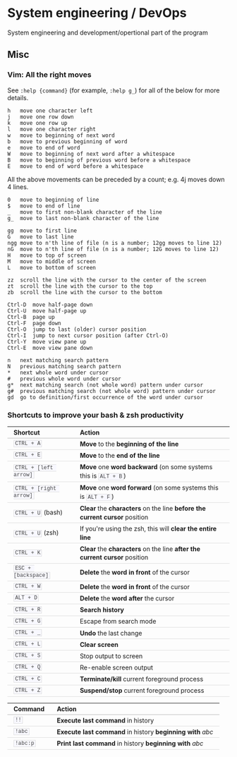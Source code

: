 # System engineering / DevOps
System engineering and development/opertional part of the program

## Misc

### Vim: All the right moves

See `:help {command}` (for example, `:help g_`) for all of the below for more details.

```
h   move one character left
j   move one row down
k   move one row up
l   move one character right
w   move to beginning of next word
b   move to previous beginning of word
e   move to end of word
W   move to beginning of next word after a whitespace
B   move to beginning of previous word before a whitespace
E   move to end of word before a whitespace
```

All the above movements can be preceded by a count; e.g. 4j moves down 4 lines.

```
0   move to beginning of line
$   move to end of line
_   move to first non-blank character of the line
g_  move to last non-blank character of the line

gg  move to first line
G   move to last line
ngg move to n'th line of file (n is a number; 12gg moves to line 12)
nG  move to n'th line of file (n is a number; 12G moves to line 12)
H   move to top of screen
M   move to middle of screen
L   move to bottom of screen

zz  scroll the line with the cursor to the center of the screen
zt  scroll the line with the cursor to the top
zb  scroll the line with the cursor to the bottom

Ctrl-D  move half-page down
Ctrl-U  move half-page up
Ctrl-B  page up
Ctrl-F  page down
Ctrl-O  jump to last (older) cursor position
Ctrl-I  jump to next cursor position (after Ctrl-O)
Ctrl-Y  move view pane up
Ctrl-E  move view pane down

n   next matching search pattern
N   previous matching search pattern
*   next whole word under cursor
#   previous whole word under cursor
g*  next matching search (not whole word) pattern under cursor
g#  previous matching search (not whole word) pattern under cursor
gd  go to definition/first occurrence of the word under cursor
```

### Shortcuts to improve your bash &amp; zsh productivity

<table style="font-size: inherit; line-height: 1.4em; margin-bottom: 1em !important; margin-left: 0px !important; margin-right: 0px !important; margin-top: 1em !important; padding-bottom: 0px; padding-left: 0px; padding-right: 0px; padding-top: 0px;"><thead style="line-height: 1.4em; margin-bottom: 0px; margin-left: 0px; margin-right: 0px; margin-top: 0px; padding-bottom: 0px; padding-left: 0px; padding-right: 0px; padding-top: 0px;">
<tr style="line-height: 1.4em; margin-bottom: 0px; margin-left: 0px; margin-right: 0px; margin-top: 0px; padding-bottom: 0px; padding-left: 0px; padding-right: 0px; padding-top: 0px;"><th align="left" style="border-bottom-color: rgb(187, 187, 187) !important; border-bottom-style: solid !important; border-bottom-width: 1px !important; line-height: 1.4em; margin-bottom: 0px; margin-left: 0px; margin-right: 0px; margin-top: 0px; padding-bottom: 0.2em !important; padding-left: 1em !important; padding-right: 1em !important; padding-top: 0.2em !important;">Shortcut</th><th align="left" style="border-bottom-color: rgb(187, 187, 187) !important; border-bottom-style: solid !important; border-bottom-width: 1px !important; line-height: 1.4em; margin-bottom: 0px; margin-left: 0px; margin-right: 0px; margin-top: 0px; padding-bottom: 0.2em !important; padding-left: 1em !important; padding-right: 1em !important; padding-top: 0.2em !important;">Action</th></tr>
</thead><tbody style="line-height: 1.4em; margin-bottom: 0px; margin-left: 0px; margin-right: 0px; margin-top: 0px; padding-bottom: 0px; padding-left: 0px; padding-right: 0px; padding-top: 0px;">
<tr style="line-height: 1.4em; margin-bottom: 0px; margin-left: 0px; margin-right: 0px; margin-top: 0px; padding-bottom: 0px; padding-left: 0px; padding-right: 0px; padding-top: 0px;"><td align="left" style="border-bottom-color: rgb(221, 221, 221) !important; border-bottom-style: solid !important; border-bottom-width: 1px !important; line-height: 1.4em; margin-bottom: 0px; margin-left: 0px; margin-right: 0px; margin-top: 0px; padding-bottom: 0.2em !important; padding-left: 1em !important; padding-right: 1em !important; padding-top: 0.2em !important;"><code style="background-color: rgb(248, 248, 255) !important; border-bottom-color: rgb(222, 222, 222) !important; border-bottom-style: solid !important; border-bottom-width: 1px !important; border-left-color: rgb(222, 222, 222) !important; border-left-style: solid !important; border-left-width: 1px !important; border-right-color: rgb(222, 222, 222) !important; border-right-style: solid !important; border-right-width: 1px !important; border-top-color: rgb(222, 222, 222) !important; border-top-style: solid !important; border-top-width: 1px !important; color: rgb(68, 68, 68) !important; font-size: 12px; font: normal normal normal 12px/normal Monaco, 'Courier New', 'DejaVu Sans Mono', 'Bitstream Vera Sans Mono', monospace; line-height: 1.4em; margin-bottom: 0px; margin-left: 0px; margin-right: 0px; margin-top: 0px; padding-bottom: 0px !important; padding-left: 0.2em !important; padding-right: 0.2em !important; padding-top: 0px !important;">CTRL + A</code></td><td align="left" style="border-bottom-color: rgb(221, 221, 221) !important; border-bottom-style: solid !important; border-bottom-width: 1px !important; line-height: 1.4em; margin-bottom: 0px; margin-left: 0px; margin-right: 0px; margin-top: 0px; padding-bottom: 0.2em !important; padding-left: 1em !important; padding-right: 1em !important; padding-top: 0.2em !important;"><strong style="line-height: 1.4em; margin-bottom: 0px; margin-left: 0px; margin-right: 0px; margin-top: 0px; padding-bottom: 0px; padding-left: 0px; padding-right: 0px; padding-top: 0px;">Move</strong>&nbsp;to the&nbsp;<strong style="line-height: 1.4em; margin-bottom: 0px; margin-left: 0px; margin-right: 0px; margin-top: 0px; padding-bottom: 0px; padding-left: 0px; padding-right: 0px; padding-top: 0px;">beginning of the line</strong></td></tr>
<tr style="line-height: 1.4em; margin-bottom: 0px; margin-left: 0px; margin-right: 0px; margin-top: 0px; padding-bottom: 0px; padding-left: 0px; padding-right: 0px; padding-top: 0px;"><td align="left" style="border-bottom-color: rgb(221, 221, 221) !important; border-bottom-style: solid !important; border-bottom-width: 1px !important; line-height: 1.4em; margin-bottom: 0px; margin-left: 0px; margin-right: 0px; margin-top: 0px; padding-bottom: 0.2em !important; padding-left: 1em !important; padding-right: 1em !important; padding-top: 0.2em !important;"><code style="background-color: rgb(248, 248, 255) !important; border-bottom-color: rgb(222, 222, 222) !important; border-bottom-style: solid !important; border-bottom-width: 1px !important; border-left-color: rgb(222, 222, 222) !important; border-left-style: solid !important; border-left-width: 1px !important; border-right-color: rgb(222, 222, 222) !important; border-right-style: solid !important; border-right-width: 1px !important; border-top-color: rgb(222, 222, 222) !important; border-top-style: solid !important; border-top-width: 1px !important; color: rgb(68, 68, 68) !important; font-size: 12px; font: normal normal normal 12px/normal Monaco, 'Courier New', 'DejaVu Sans Mono', 'Bitstream Vera Sans Mono', monospace; line-height: 1.4em; margin-bottom: 0px; margin-left: 0px; margin-right: 0px; margin-top: 0px; padding-bottom: 0px !important; padding-left: 0.2em !important; padding-right: 0.2em !important; padding-top: 0px !important;">CTRL + E</code></td><td align="left" style="border-bottom-color: rgb(221, 221, 221) !important; border-bottom-style: solid !important; border-bottom-width: 1px !important; line-height: 1.4em; margin-bottom: 0px; margin-left: 0px; margin-right: 0px; margin-top: 0px; padding-bottom: 0.2em !important; padding-left: 1em !important; padding-right: 1em !important; padding-top: 0.2em !important;"><strong style="line-height: 1.4em; margin-bottom: 0px; margin-left: 0px; margin-right: 0px; margin-top: 0px; padding-bottom: 0px; padding-left: 0px; padding-right: 0px; padding-top: 0px;">Move</strong>&nbsp;to the&nbsp;<strong style="line-height: 1.4em; margin-bottom: 0px; margin-left: 0px; margin-right: 0px; margin-top: 0px; padding-bottom: 0px; padding-left: 0px; padding-right: 0px; padding-top: 0px;">end of the line</strong></td></tr>
<tr style="line-height: 1.4em; margin-bottom: 0px; margin-left: 0px; margin-right: 0px; margin-top: 0px; padding-bottom: 0px; padding-left: 0px; padding-right: 0px; padding-top: 0px;"><td align="left" style="border-bottom-color: rgb(221, 221, 221) !important; border-bottom-style: solid !important; border-bottom-width: 1px !important; line-height: 1.4em; margin-bottom: 0px; margin-left: 0px; margin-right: 0px; margin-top: 0px; padding-bottom: 0.2em !important; padding-left: 1em !important; padding-right: 1em !important; padding-top: 0.2em !important;"><code style="background-color: rgb(248, 248, 255) !important; border-bottom-color: rgb(222, 222, 222) !important; border-bottom-style: solid !important; border-bottom-width: 1px !important; border-left-color: rgb(222, 222, 222) !important; border-left-style: solid !important; border-left-width: 1px !important; border-right-color: rgb(222, 222, 222) !important; border-right-style: solid !important; border-right-width: 1px !important; border-top-color: rgb(222, 222, 222) !important; border-top-style: solid !important; border-top-width: 1px !important; color: rgb(68, 68, 68) !important; font-size: 12px; font: normal normal normal 12px/normal Monaco, 'Courier New', 'DejaVu Sans Mono', 'Bitstream Vera Sans Mono', monospace; line-height: 1.4em; margin-bottom: 0px; margin-left: 0px; margin-right: 0px; margin-top: 0px; padding-bottom: 0px !important; padding-left: 0.2em !important; padding-right: 0.2em !important; padding-top: 0px !important;">CTRL + [left arrow]</code></td><td align="left" style="border-bottom-color: rgb(221, 221, 221) !important; border-bottom-style: solid !important; border-bottom-width: 1px !important; line-height: 1.4em; margin-bottom: 0px; margin-left: 0px; margin-right: 0px; margin-top: 0px; padding-bottom: 0.2em !important; padding-left: 1em !important; padding-right: 1em !important; padding-top: 0.2em !important;"><strong style="line-height: 1.4em; margin-bottom: 0px; margin-left: 0px; margin-right: 0px; margin-top: 0px; padding-bottom: 0px; padding-left: 0px; padding-right: 0px; padding-top: 0px;">Move</strong>&nbsp;one&nbsp;<strong style="line-height: 1.4em; margin-bottom: 0px; margin-left: 0px; margin-right: 0px; margin-top: 0px; padding-bottom: 0px; padding-left: 0px; padding-right: 0px; padding-top: 0px;">word backward</strong>&nbsp;(on some systems this is&nbsp;<code style="background-color: rgb(248, 248, 255) !important; border-bottom-color: rgb(222, 222, 222) !important; border-bottom-style: solid !important; border-bottom-width: 1px !important; border-left-color: rgb(222, 222, 222) !important; border-left-style: solid !important; border-left-width: 1px !important; border-right-color: rgb(222, 222, 222) !important; border-right-style: solid !important; border-right-width: 1px !important; border-top-color: rgb(222, 222, 222) !important; border-top-style: solid !important; border-top-width: 1px !important; color: rgb(68, 68, 68) !important; font-size: 12px; font: normal normal normal 12px/normal Monaco, 'Courier New', 'DejaVu Sans Mono', 'Bitstream Vera Sans Mono', monospace; line-height: 1.4em; margin-bottom: 0px; margin-left: 0px; margin-right: 0px; margin-top: 0px; padding-bottom: 0px !important; padding-left: 0.2em !important; padding-right: 0.2em !important; padding-top: 0px !important;">ALT + B</code>)</td></tr>
<tr style="line-height: 1.4em; margin-bottom: 0px; margin-left: 0px; margin-right: 0px; margin-top: 0px; padding-bottom: 0px; padding-left: 0px; padding-right: 0px; padding-top: 0px;"><td align="left" style="border-bottom-color: rgb(221, 221, 221) !important; border-bottom-style: solid !important; border-bottom-width: 1px !important; line-height: 1.4em; margin-bottom: 0px; margin-left: 0px; margin-right: 0px; margin-top: 0px; padding-bottom: 0.2em !important; padding-left: 1em !important; padding-right: 1em !important; padding-top: 0.2em !important;"><code style="background-color: rgb(248, 248, 255) !important; border-bottom-color: rgb(222, 222, 222) !important; border-bottom-style: solid !important; border-bottom-width: 1px !important; border-left-color: rgb(222, 222, 222) !important; border-left-style: solid !important; border-left-width: 1px !important; border-right-color: rgb(222, 222, 222) !important; border-right-style: solid !important; border-right-width: 1px !important; border-top-color: rgb(222, 222, 222) !important; border-top-style: solid !important; border-top-width: 1px !important; color: rgb(68, 68, 68) !important; font-size: 12px; font: normal normal normal 12px/normal Monaco, 'Courier New', 'DejaVu Sans Mono', 'Bitstream Vera Sans Mono', monospace; line-height: 1.4em; margin-bottom: 0px; margin-left: 0px; margin-right: 0px; margin-top: 0px; padding-bottom: 0px !important; padding-left: 0.2em !important; padding-right: 0.2em !important; padding-top: 0px !important;">CTRL + [right arrow]</code></td><td align="left" style="border-bottom-color: rgb(221, 221, 221) !important; border-bottom-style: solid !important; border-bottom-width: 1px !important; line-height: 1.4em; margin-bottom: 0px; margin-left: 0px; margin-right: 0px; margin-top: 0px; padding-bottom: 0.2em !important; padding-left: 1em !important; padding-right: 1em !important; padding-top: 0.2em !important;"><strong style="line-height: 1.4em; margin-bottom: 0px; margin-left: 0px; margin-right: 0px; margin-top: 0px; padding-bottom: 0px; padding-left: 0px; padding-right: 0px; padding-top: 0px;">Move</strong>&nbsp;one&nbsp;<strong style="line-height: 1.4em; margin-bottom: 0px; margin-left: 0px; margin-right: 0px; margin-top: 0px; padding-bottom: 0px; padding-left: 0px; padding-right: 0px; padding-top: 0px;">word forward</strong>&nbsp;(on some systems this is&nbsp;<code style="background-color: rgb(248, 248, 255) !important; border-bottom-color: rgb(222, 222, 222) !important; border-bottom-style: solid !important; border-bottom-width: 1px !important; border-left-color: rgb(222, 222, 222) !important; border-left-style: solid !important; border-left-width: 1px !important; border-right-color: rgb(222, 222, 222) !important; border-right-style: solid !important; border-right-width: 1px !important; border-top-color: rgb(222, 222, 222) !important; border-top-style: solid !important; border-top-width: 1px !important; color: rgb(68, 68, 68) !important; font-size: 12px; font: normal normal normal 12px/normal Monaco, 'Courier New', 'DejaVu Sans Mono', 'Bitstream Vera Sans Mono', monospace; line-height: 1.4em; margin-bottom: 0px; margin-left: 0px; margin-right: 0px; margin-top: 0px; padding-bottom: 0px !important; padding-left: 0.2em !important; padding-right: 0.2em !important; padding-top: 0px !important;">ALT + F</code>)</td></tr>
<tr style="line-height: 1.4em; margin-bottom: 0px; margin-left: 0px; margin-right: 0px; margin-top: 0px; padding-bottom: 0px; padding-left: 0px; padding-right: 0px; padding-top: 0px;"><td align="left" style="border-bottom-color: rgb(221, 221, 221) !important; border-bottom-style: solid !important; border-bottom-width: 1px !important; line-height: 1.4em; margin-bottom: 0px; margin-left: 0px; margin-right: 0px; margin-top: 0px; padding-bottom: 0.2em !important; padding-left: 1em !important; padding-right: 1em !important; padding-top: 0.2em !important;"><code style="background-color: rgb(248, 248, 255) !important; border-bottom-color: rgb(222, 222, 222) !important; border-bottom-style: solid !important; border-bottom-width: 1px !important; border-left-color: rgb(222, 222, 222) !important; border-left-style: solid !important; border-left-width: 1px !important; border-right-color: rgb(222, 222, 222) !important; border-right-style: solid !important; border-right-width: 1px !important; border-top-color: rgb(222, 222, 222) !important; border-top-style: solid !important; border-top-width: 1px !important; color: rgb(68, 68, 68) !important; font-size: 12px; font: normal normal normal 12px/normal Monaco, 'Courier New', 'DejaVu Sans Mono', 'Bitstream Vera Sans Mono', monospace; line-height: 1.4em; margin-bottom: 0px; margin-left: 0px; margin-right: 0px; margin-top: 0px; padding-bottom: 0px !important; padding-left: 0.2em !important; padding-right: 0.2em !important; padding-top: 0px !important;">CTRL + U</code>&nbsp;(bash)</td><td align="left" style="border-bottom-color: rgb(221, 221, 221) !important; border-bottom-style: solid !important; border-bottom-width: 1px !important; line-height: 1.4em; margin-bottom: 0px; margin-left: 0px; margin-right: 0px; margin-top: 0px; padding-bottom: 0.2em !important; padding-left: 1em !important; padding-right: 1em !important; padding-top: 0.2em !important;"><strong style="line-height: 1.4em; margin-bottom: 0px; margin-left: 0px; margin-right: 0px; margin-top: 0px; padding-bottom: 0px; padding-left: 0px; padding-right: 0px; padding-top: 0px;">Clear</strong>&nbsp;the&nbsp;<strong style="line-height: 1.4em; margin-bottom: 0px; margin-left: 0px; margin-right: 0px; margin-top: 0px; padding-bottom: 0px; padding-left: 0px; padding-right: 0px; padding-top: 0px;">characters</strong>&nbsp;on the line&nbsp;<strong style="line-height: 1.4em; margin-bottom: 0px; margin-left: 0px; margin-right: 0px; margin-top: 0px; padding-bottom: 0px; padding-left: 0px; padding-right: 0px; padding-top: 0px;">before the current cursor</strong>&nbsp;position</td></tr>
<tr style="line-height: 1.4em; margin-bottom: 0px; margin-left: 0px; margin-right: 0px; margin-top: 0px; padding-bottom: 0px; padding-left: 0px; padding-right: 0px; padding-top: 0px;"><td align="left" style="border-bottom-color: rgb(221, 221, 221) !important; border-bottom-style: solid !important; border-bottom-width: 1px !important; line-height: 1.4em; margin-bottom: 0px; margin-left: 0px; margin-right: 0px; margin-top: 0px; padding-bottom: 0.2em !important; padding-left: 1em !important; padding-right: 1em !important; padding-top: 0.2em !important;"><code style="background-color: rgb(248, 248, 255) !important; border-bottom-color: rgb(222, 222, 222) !important; border-bottom-style: solid !important; border-bottom-width: 1px !important; border-left-color: rgb(222, 222, 222) !important; border-left-style: solid !important; border-left-width: 1px !important; border-right-color: rgb(222, 222, 222) !important; border-right-style: solid !important; border-right-width: 1px !important; border-top-color: rgb(222, 222, 222) !important; border-top-style: solid !important; border-top-width: 1px !important; color: rgb(68, 68, 68) !important; font-size: 12px; font: normal normal normal 12px/normal Monaco, 'Courier New', 'DejaVu Sans Mono', 'Bitstream Vera Sans Mono', monospace; line-height: 1.4em; margin-bottom: 0px; margin-left: 0px; margin-right: 0px; margin-top: 0px; padding-bottom: 0px !important; padding-left: 0.2em !important; padding-right: 0.2em !important; padding-top: 0px !important;">CTRL + U</code>&nbsp;(zsh)</td><td align="left" style="border-bottom-color: rgb(221, 221, 221) !important; border-bottom-style: solid !important; border-bottom-width: 1px !important; line-height: 1.4em; margin-bottom: 0px; margin-left: 0px; margin-right: 0px; margin-top: 0px; padding-bottom: 0.2em !important; padding-left: 1em !important; padding-right: 1em !important; padding-top: 0.2em !important;">If you're using the zsh, this will&nbsp;<strong style="line-height: 1.4em; margin-bottom: 0px; margin-left: 0px; margin-right: 0px; margin-top: 0px; padding-bottom: 0px; padding-left: 0px; padding-right: 0px; padding-top: 0px;">clear the entire line</strong></td></tr>
<tr style="line-height: 1.4em; margin-bottom: 0px; margin-left: 0px; margin-right: 0px; margin-top: 0px; padding-bottom: 0px; padding-left: 0px; padding-right: 0px; padding-top: 0px;"><td align="left" style="border-bottom-color: rgb(221, 221, 221) !important; border-bottom-style: solid !important; border-bottom-width: 1px !important; line-height: 1.4em; margin-bottom: 0px; margin-left: 0px; margin-right: 0px; margin-top: 0px; padding-bottom: 0.2em !important; padding-left: 1em !important; padding-right: 1em !important; padding-top: 0.2em !important;"><code style="background-color: rgb(248, 248, 255) !important; border-bottom-color: rgb(222, 222, 222) !important; border-bottom-style: solid !important; border-bottom-width: 1px !important; border-left-color: rgb(222, 222, 222) !important; border-left-style: solid !important; border-left-width: 1px !important; border-right-color: rgb(222, 222, 222) !important; border-right-style: solid !important; border-right-width: 1px !important; border-top-color: rgb(222, 222, 222) !important; border-top-style: solid !important; border-top-width: 1px !important; color: rgb(68, 68, 68) !important; font-size: 12px; font: normal normal normal 12px/normal Monaco, 'Courier New', 'DejaVu Sans Mono', 'Bitstream Vera Sans Mono', monospace; line-height: 1.4em; margin-bottom: 0px; margin-left: 0px; margin-right: 0px; margin-top: 0px; padding-bottom: 0px !important; padding-left: 0.2em !important; padding-right: 0.2em !important; padding-top: 0px !important;">CTRL + K</code></td><td align="left" style="border-bottom-color: rgb(221, 221, 221) !important; border-bottom-style: solid !important; border-bottom-width: 1px !important; line-height: 1.4em; margin-bottom: 0px; margin-left: 0px; margin-right: 0px; margin-top: 0px; padding-bottom: 0.2em !important; padding-left: 1em !important; padding-right: 1em !important; padding-top: 0.2em !important;"><strong style="line-height: 1.4em; margin-bottom: 0px; margin-left: 0px; margin-right: 0px; margin-top: 0px; padding-bottom: 0px; padding-left: 0px; padding-right: 0px; padding-top: 0px;">Clear</strong>&nbsp;the&nbsp;<strong style="line-height: 1.4em; margin-bottom: 0px; margin-left: 0px; margin-right: 0px; margin-top: 0px; padding-bottom: 0px; padding-left: 0px; padding-right: 0px; padding-top: 0px;">characters</strong>&nbsp;on the line&nbsp;<strong style="line-height: 1.4em; margin-bottom: 0px; margin-left: 0px; margin-right: 0px; margin-top: 0px; padding-bottom: 0px; padding-left: 0px; padding-right: 0px; padding-top: 0px;">after the current cursor</strong>&nbsp;position</td></tr>
<tr style="line-height: 1.4em; margin-bottom: 0px; margin-left: 0px; margin-right: 0px; margin-top: 0px; padding-bottom: 0px; padding-left: 0px; padding-right: 0px; padding-top: 0px;"><td align="left" style="border-bottom-color: rgb(221, 221, 221) !important; border-bottom-style: solid !important; border-bottom-width: 1px !important; line-height: 1.4em; margin-bottom: 0px; margin-left: 0px; margin-right: 0px; margin-top: 0px; padding-bottom: 0.2em !important; padding-left: 1em !important; padding-right: 1em !important; padding-top: 0.2em !important;"><code style="background-color: rgb(248, 248, 255) !important; border-bottom-color: rgb(222, 222, 222) !important; border-bottom-style: solid !important; border-bottom-width: 1px !important; border-left-color: rgb(222, 222, 222) !important; border-left-style: solid !important; border-left-width: 1px !important; border-right-color: rgb(222, 222, 222) !important; border-right-style: solid !important; border-right-width: 1px !important; border-top-color: rgb(222, 222, 222) !important; border-top-style: solid !important; border-top-width: 1px !important; color: rgb(68, 68, 68) !important; font-size: 12px; font: normal normal normal 12px/normal Monaco, 'Courier New', 'DejaVu Sans Mono', 'Bitstream Vera Sans Mono', monospace; line-height: 1.4em; margin-bottom: 0px; margin-left: 0px; margin-right: 0px; margin-top: 0px; padding-bottom: 0px !important; padding-left: 0.2em !important; padding-right: 0.2em !important; padding-top: 0px !important;">ESC + [backspace]</code></td><td align="left" style="border-bottom-color: rgb(221, 221, 221) !important; border-bottom-style: solid !important; border-bottom-width: 1px !important; line-height: 1.4em; margin-bottom: 0px; margin-left: 0px; margin-right: 0px; margin-top: 0px; padding-bottom: 0.2em !important; padding-left: 1em !important; padding-right: 1em !important; padding-top: 0.2em !important;"><b><span class="Apple-style-span" style="font-weight: normal;"><strong style="line-height: 1.4em; margin-bottom: 0px; margin-left: 0px; margin-right: 0px; margin-top: 0px; padding-bottom: 0px; padding-left: 0px; padding-right: 0px; padding-top: 0px;">Delete</strong>&nbsp;the&nbsp;<strong style="line-height: 1.4em; margin-bottom: 0px; margin-left: 0px; margin-right: 0px; margin-top: 0px; padding-bottom: 0px; padding-left: 0px; padding-right: 0px; padding-top: 0px;">word in front</strong>&nbsp;of the cursor</span></b></td></tr>
<tr style="line-height: 1.4em; margin-bottom: 0px; margin-left: 0px; margin-right: 0px; margin-top: 0px; padding-bottom: 0px; padding-left: 0px; padding-right: 0px; padding-top: 0px;"><td align="left" style="border-bottom-color: rgb(221, 221, 221) !important; border-bottom-style: solid !important; border-bottom-width: 1px !important; line-height: 1.4em; margin-bottom: 0px; margin-left: 0px; margin-right: 0px; margin-top: 0px; padding-bottom: 0.2em !important; padding-left: 1em !important; padding-right: 1em !important; padding-top: 0.2em !important;"><code style="background-color: rgb(248, 248, 255) !important; border-bottom-color: rgb(222, 222, 222) !important; border-bottom-style: solid !important; border-bottom-width: 1px !important; border-left-color: rgb(222, 222, 222) !important; border-left-style: solid !important; border-left-width: 1px !important; border-right-color: rgb(222, 222, 222) !important; border-right-style: solid !important; border-right-width: 1px !important; border-top-color: rgb(222, 222, 222) !important; border-top-style: solid !important; border-top-width: 1px !important; color: rgb(68, 68, 68) !important; font-size: 12px; font: normal normal normal 12px/normal Monaco, 'Courier New', 'DejaVu Sans Mono', 'Bitstream Vera Sans Mono', monospace; line-height: 1.4em; margin-bottom: 0px; margin-left: 0px; margin-right: 0px; margin-top: 0px; padding-bottom: 0px !important; padding-left: 0.2em !important; padding-right: 0.2em !important; padding-top: 0px !important;">CTRL + W</code></td><td align="left" style="border-bottom-color: rgb(221, 221, 221) !important; border-bottom-style: solid !important; border-bottom-width: 1px !important; line-height: 1.4em; margin-bottom: 0px; margin-left: 0px; margin-right: 0px; margin-top: 0px; padding-bottom: 0.2em !important; padding-left: 1em !important; padding-right: 1em !important; padding-top: 0.2em !important;"><strong style="line-height: 1.4em; margin-bottom: 0px; margin-left: 0px; margin-right: 0px; margin-top: 0px; padding-bottom: 0px; padding-left: 0px; padding-right: 0px; padding-top: 0px;">Delete</strong>&nbsp;the&nbsp;<strong style="line-height: 1.4em; margin-bottom: 0px; margin-left: 0px; margin-right: 0px; margin-top: 0px; padding-bottom: 0px; padding-left: 0px; padding-right: 0px; padding-top: 0px;">word in front</strong>&nbsp;of the cursor</td></tr>
<tr style="line-height: 1.4em; margin-bottom: 0px; margin-left: 0px; margin-right: 0px; margin-top: 0px; padding-bottom: 0px; padding-left: 0px; padding-right: 0px; padding-top: 0px;"><td align="left" style="border-bottom-color: rgb(221, 221, 221) !important; border-bottom-style: solid !important; border-bottom-width: 1px !important; line-height: 1.4em; margin-bottom: 0px; margin-left: 0px; margin-right: 0px; margin-top: 0px; padding-bottom: 0.2em !important; padding-left: 1em !important; padding-right: 1em !important; padding-top: 0.2em !important;"><code style="background-color: rgb(248, 248, 255) !important; border-bottom-color: rgb(222, 222, 222) !important; border-bottom-style: solid !important; border-bottom-width: 1px !important; border-left-color: rgb(222, 222, 222) !important; border-left-style: solid !important; border-left-width: 1px !important; border-right-color: rgb(222, 222, 222) !important; border-right-style: solid !important; border-right-width: 1px !important; border-top-color: rgb(222, 222, 222) !important; border-top-style: solid !important; border-top-width: 1px !important; color: rgb(68, 68, 68) !important; font-size: 12px; font: normal normal normal 12px/normal Monaco, 'Courier New', 'DejaVu Sans Mono', 'Bitstream Vera Sans Mono', monospace; line-height: 1.4em; margin-bottom: 0px; margin-left: 0px; margin-right: 0px; margin-top: 0px; padding-bottom: 0px !important; padding-left: 0.2em !important; padding-right: 0.2em !important; padding-top: 0px !important;">ALT + D</code></td><td align="left" style="border-bottom-color: rgb(221, 221, 221) !important; border-bottom-style: solid !important; border-bottom-width: 1px !important; line-height: 1.4em; margin-bottom: 0px; margin-left: 0px; margin-right: 0px; margin-top: 0px; padding-bottom: 0.2em !important; padding-left: 1em !important; padding-right: 1em !important; padding-top: 0.2em !important;"><strong style="line-height: 1.4em; margin-bottom: 0px; margin-left: 0px; margin-right: 0px; margin-top: 0px; padding-bottom: 0px; padding-left: 0px; padding-right: 0px; padding-top: 0px;">Delete</strong>&nbsp;the&nbsp;<strong style="line-height: 1.4em; margin-bottom: 0px; margin-left: 0px; margin-right: 0px; margin-top: 0px; padding-bottom: 0px; padding-left: 0px; padding-right: 0px; padding-top: 0px;">word after</strong>&nbsp;the cursor</td></tr>
<tr style="line-height: 1.4em; margin-bottom: 0px; margin-left: 0px; margin-right: 0px; margin-top: 0px; padding-bottom: 0px; padding-left: 0px; padding-right: 0px; padding-top: 0px;"><td align="left" style="border-bottom-color: rgb(221, 221, 221) !important; border-bottom-style: solid !important; border-bottom-width: 1px !important; line-height: 1.4em; margin-bottom: 0px; margin-left: 0px; margin-right: 0px; margin-top: 0px; padding-bottom: 0.2em !important; padding-left: 1em !important; padding-right: 1em !important; padding-top: 0.2em !important;"><code style="background-color: rgb(248, 248, 255) !important; border-bottom-color: rgb(222, 222, 222) !important; border-bottom-style: solid !important; border-bottom-width: 1px !important; border-left-color: rgb(222, 222, 222) !important; border-left-style: solid !important; border-left-width: 1px !important; border-right-color: rgb(222, 222, 222) !important; border-right-style: solid !important; border-right-width: 1px !important; border-top-color: rgb(222, 222, 222) !important; border-top-style: solid !important; border-top-width: 1px !important; color: rgb(68, 68, 68) !important; font-size: 12px; font: normal normal normal 12px/normal Monaco, 'Courier New', 'DejaVu Sans Mono', 'Bitstream Vera Sans Mono', monospace; line-height: 1.4em; margin-bottom: 0px; margin-left: 0px; margin-right: 0px; margin-top: 0px; padding-bottom: 0px !important; padding-left: 0.2em !important; padding-right: 0.2em !important; padding-top: 0px !important;">CTRL + R</code></td><td align="left" style="border-bottom-color: rgb(221, 221, 221) !important; border-bottom-style: solid !important; border-bottom-width: 1px !important; line-height: 1.4em; margin-bottom: 0px; margin-left: 0px; margin-right: 0px; margin-top: 0px; padding-bottom: 0.2em !important; padding-left: 1em !important; padding-right: 1em !important; padding-top: 0.2em !important;"><strong style="line-height: 1.4em; margin-bottom: 0px; margin-left: 0px; margin-right: 0px; margin-top: 0px; padding-bottom: 0px; padding-left: 0px; padding-right: 0px; padding-top: 0px;">Search history</strong></td></tr>
<tr style="line-height: 1.4em; margin-bottom: 0px; margin-left: 0px; margin-right: 0px; margin-top: 0px; padding-bottom: 0px; padding-left: 0px; padding-right: 0px; padding-top: 0px;"><td align="left" style="border-bottom-color: rgb(221, 221, 221) !important; border-bottom-style: solid !important; border-bottom-width: 1px !important; line-height: 1.4em; margin-bottom: 0px; margin-left: 0px; margin-right: 0px; margin-top: 0px; padding-bottom: 0.2em !important; padding-left: 1em !important; padding-right: 1em !important; padding-top: 0.2em !important;"><code style="background-color: rgb(248, 248, 255) !important; border-bottom-color: rgb(222, 222, 222) !important; border-bottom-style: solid !important; border-bottom-width: 1px !important; border-left-color: rgb(222, 222, 222) !important; border-left-style: solid !important; border-left-width: 1px !important; border-right-color: rgb(222, 222, 222) !important; border-right-style: solid !important; border-right-width: 1px !important; border-top-color: rgb(222, 222, 222) !important; border-top-style: solid !important; border-top-width: 1px !important; color: rgb(68, 68, 68) !important; font-size: 12px; font: normal normal normal 12px/normal Monaco, 'Courier New', 'DejaVu Sans Mono', 'Bitstream Vera Sans Mono', monospace; line-height: 1.4em; margin-bottom: 0px; margin-left: 0px; margin-right: 0px; margin-top: 0px; padding-bottom: 0px !important; padding-left: 0.2em !important; padding-right: 0.2em !important; padding-top: 0px !important;">CTRL + G</code></td><td align="left" style="border-bottom-color: rgb(221, 221, 221) !important; border-bottom-style: solid !important; border-bottom-width: 1px !important; line-height: 1.4em; margin-bottom: 0px; margin-left: 0px; margin-right: 0px; margin-top: 0px; padding-bottom: 0.2em !important; padding-left: 1em !important; padding-right: 1em !important; padding-top: 0.2em !important;">Escape from search mode</td></tr>
<tr style="line-height: 1.4em; margin-bottom: 0px; margin-left: 0px; margin-right: 0px; margin-top: 0px; padding-bottom: 0px; padding-left: 0px; padding-right: 0px; padding-top: 0px;"><td align="left" style="border-bottom-color: rgb(221, 221, 221) !important; border-bottom-style: solid !important; border-bottom-width: 1px !important; line-height: 1.4em; margin-bottom: 0px; margin-left: 0px; margin-right: 0px; margin-top: 0px; padding-bottom: 0.2em !important; padding-left: 1em !important; padding-right: 1em !important; padding-top: 0.2em !important;"><code style="background-color: rgb(248, 248, 255) !important; border-bottom-color: rgb(222, 222, 222) !important; border-bottom-style: solid !important; border-bottom-width: 1px !important; border-left-color: rgb(222, 222, 222) !important; border-left-style: solid !important; border-left-width: 1px !important; border-right-color: rgb(222, 222, 222) !important; border-right-style: solid !important; border-right-width: 1px !important; border-top-color: rgb(222, 222, 222) !important; border-top-style: solid !important; border-top-width: 1px !important; color: rgb(68, 68, 68) !important; font-size: 12px; font: normal normal normal 12px/normal Monaco, 'Courier New', 'DejaVu Sans Mono', 'Bitstream Vera Sans Mono', monospace; line-height: 1.4em; margin-bottom: 0px; margin-left: 0px; margin-right: 0px; margin-top: 0px; padding-bottom: 0px !important; padding-left: 0.2em !important; padding-right: 0.2em !important; padding-top: 0px !important;">CTRL + _</code></td><td align="left" style="border-bottom-color: rgb(221, 221, 221) !important; border-bottom-style: solid !important; border-bottom-width: 1px !important; line-height: 1.4em; margin-bottom: 0px; margin-left: 0px; margin-right: 0px; margin-top: 0px; padding-bottom: 0.2em !important; padding-left: 1em !important; padding-right: 1em !important; padding-top: 0.2em !important;"><strong style="line-height: 1.4em; margin-bottom: 0px; margin-left: 0px; margin-right: 0px; margin-top: 0px; padding-bottom: 0px; padding-left: 0px; padding-right: 0px; padding-top: 0px;">Undo</strong>&nbsp;the last change</td></tr>
<tr style="line-height: 1.4em; margin-bottom: 0px; margin-left: 0px; margin-right: 0px; margin-top: 0px; padding-bottom: 0px; padding-left: 0px; padding-right: 0px; padding-top: 0px;"><td align="left" style="border-bottom-color: rgb(221, 221, 221) !important; border-bottom-style: solid !important; border-bottom-width: 1px !important; line-height: 1.4em; margin-bottom: 0px; margin-left: 0px; margin-right: 0px; margin-top: 0px; padding-bottom: 0.2em !important; padding-left: 1em !important; padding-right: 1em !important; padding-top: 0.2em !important;"><code style="background-color: rgb(248, 248, 255) !important; border-bottom-color: rgb(222, 222, 222) !important; border-bottom-style: solid !important; border-bottom-width: 1px !important; border-left-color: rgb(222, 222, 222) !important; border-left-style: solid !important; border-left-width: 1px !important; border-right-color: rgb(222, 222, 222) !important; border-right-style: solid !important; border-right-width: 1px !important; border-top-color: rgb(222, 222, 222) !important; border-top-style: solid !important; border-top-width: 1px !important; color: rgb(68, 68, 68) !important; font-size: 12px; font: normal normal normal 12px/normal Monaco, 'Courier New', 'DejaVu Sans Mono', 'Bitstream Vera Sans Mono', monospace; line-height: 1.4em; margin-bottom: 0px; margin-left: 0px; margin-right: 0px; margin-top: 0px; padding-bottom: 0px !important; padding-left: 0.2em !important; padding-right: 0.2em !important; padding-top: 0px !important;">CTRL + L</code></td><td align="left" style="border-bottom-color: rgb(221, 221, 221) !important; border-bottom-style: solid !important; border-bottom-width: 1px !important; line-height: 1.4em; margin-bottom: 0px; margin-left: 0px; margin-right: 0px; margin-top: 0px; padding-bottom: 0.2em !important; padding-left: 1em !important; padding-right: 1em !important; padding-top: 0.2em !important;"><strong style="line-height: 1.4em; margin-bottom: 0px; margin-left: 0px; margin-right: 0px; margin-top: 0px; padding-bottom: 0px; padding-left: 0px; padding-right: 0px; padding-top: 0px;">Clear screen</strong></td></tr>
<tr style="line-height: 1.4em; margin-bottom: 0px; margin-left: 0px; margin-right: 0px; margin-top: 0px; padding-bottom: 0px; padding-left: 0px; padding-right: 0px; padding-top: 0px;"><td align="left" style="border-bottom-color: rgb(221, 221, 221) !important; border-bottom-style: solid !important; border-bottom-width: 1px !important; line-height: 1.4em; margin-bottom: 0px; margin-left: 0px; margin-right: 0px; margin-top: 0px; padding-bottom: 0.2em !important; padding-left: 1em !important; padding-right: 1em !important; padding-top: 0.2em !important;"><code style="background-color: rgb(248, 248, 255) !important; border-bottom-color: rgb(222, 222, 222) !important; border-bottom-style: solid !important; border-bottom-width: 1px !important; border-left-color: rgb(222, 222, 222) !important; border-left-style: solid !important; border-left-width: 1px !important; border-right-color: rgb(222, 222, 222) !important; border-right-style: solid !important; border-right-width: 1px !important; border-top-color: rgb(222, 222, 222) !important; border-top-style: solid !important; border-top-width: 1px !important; color: rgb(68, 68, 68) !important; font-size: 12px; font: normal normal normal 12px/normal Monaco, 'Courier New', 'DejaVu Sans Mono', 'Bitstream Vera Sans Mono', monospace; line-height: 1.4em; margin-bottom: 0px; margin-left: 0px; margin-right: 0px; margin-top: 0px; padding-bottom: 0px !important; padding-left: 0.2em !important; padding-right: 0.2em !important; padding-top: 0px !important;">CTRL + S</code></td><td align="left" style="border-bottom-color: rgb(221, 221, 221) !important; border-bottom-style: solid !important; border-bottom-width: 1px !important; line-height: 1.4em; margin-bottom: 0px; margin-left: 0px; margin-right: 0px; margin-top: 0px; padding-bottom: 0.2em !important; padding-left: 1em !important; padding-right: 1em !important; padding-top: 0.2em !important;">Stop output to screen</td></tr>
<tr style="line-height: 1.4em; margin-bottom: 0px; margin-left: 0px; margin-right: 0px; margin-top: 0px; padding-bottom: 0px; padding-left: 0px; padding-right: 0px; padding-top: 0px;"><td align="left" style="border-bottom-color: rgb(221, 221, 221) !important; border-bottom-style: solid !important; border-bottom-width: 1px !important; line-height: 1.4em; margin-bottom: 0px; margin-left: 0px; margin-right: 0px; margin-top: 0px; padding-bottom: 0.2em !important; padding-left: 1em !important; padding-right: 1em !important; padding-top: 0.2em !important;"><code style="background-color: rgb(248, 248, 255) !important; border-bottom-color: rgb(222, 222, 222) !important; border-bottom-style: solid !important; border-bottom-width: 1px !important; border-left-color: rgb(222, 222, 222) !important; border-left-style: solid !important; border-left-width: 1px !important; border-right-color: rgb(222, 222, 222) !important; border-right-style: solid !important; border-right-width: 1px !important; border-top-color: rgb(222, 222, 222) !important; border-top-style: solid !important; border-top-width: 1px !important; color: rgb(68, 68, 68) !important; font-size: 12px; font: normal normal normal 12px/normal Monaco, 'Courier New', 'DejaVu Sans Mono', 'Bitstream Vera Sans Mono', monospace; line-height: 1.4em; margin-bottom: 0px; margin-left: 0px; margin-right: 0px; margin-top: 0px; padding-bottom: 0px !important; padding-left: 0.2em !important; padding-right: 0.2em !important; padding-top: 0px !important;">CTRL + Q</code></td><td align="left" style="border-bottom-color: rgb(221, 221, 221) !important; border-bottom-style: solid !important; border-bottom-width: 1px !important; line-height: 1.4em; margin-bottom: 0px; margin-left: 0px; margin-right: 0px; margin-top: 0px; padding-bottom: 0.2em !important; padding-left: 1em !important; padding-right: 1em !important; padding-top: 0.2em !important;">Re-enable screen output</td></tr>
<tr style="line-height: 1.4em; margin-bottom: 0px; margin-left: 0px; margin-right: 0px; margin-top: 0px; padding-bottom: 0px; padding-left: 0px; padding-right: 0px; padding-top: 0px;"><td align="left" style="border-bottom-color: rgb(221, 221, 221) !important; border-bottom-style: solid !important; border-bottom-width: 1px !important; line-height: 1.4em; margin-bottom: 0px; margin-left: 0px; margin-right: 0px; margin-top: 0px; padding-bottom: 0.2em !important; padding-left: 1em !important; padding-right: 1em !important; padding-top: 0.2em !important;"><code style="background-color: rgb(248, 248, 255) !important; border-bottom-color: rgb(222, 222, 222) !important; border-bottom-style: solid !important; border-bottom-width: 1px !important; border-left-color: rgb(222, 222, 222) !important; border-left-style: solid !important; border-left-width: 1px !important; border-right-color: rgb(222, 222, 222) !important; border-right-style: solid !important; border-right-width: 1px !important; border-top-color: rgb(222, 222, 222) !important; border-top-style: solid !important; border-top-width: 1px !important; color: rgb(68, 68, 68) !important; font-size: 12px; font: normal normal normal 12px/normal Monaco, 'Courier New', 'DejaVu Sans Mono', 'Bitstream Vera Sans Mono', monospace; line-height: 1.4em; margin-bottom: 0px; margin-left: 0px; margin-right: 0px; margin-top: 0px; padding-bottom: 0px !important; padding-left: 0.2em !important; padding-right: 0.2em !important; padding-top: 0px !important;">CTRL + C</code></td><td align="left" style="border-bottom-color: rgb(221, 221, 221) !important; border-bottom-style: solid !important; border-bottom-width: 1px !important; line-height: 1.4em; margin-bottom: 0px; margin-left: 0px; margin-right: 0px; margin-top: 0px; padding-bottom: 0.2em !important; padding-left: 1em !important; padding-right: 1em !important; padding-top: 0.2em !important;"><strong style="line-height: 1.4em; margin-bottom: 0px; margin-left: 0px; margin-right: 0px; margin-top: 0px; padding-bottom: 0px; padding-left: 0px; padding-right: 0px; padding-top: 0px;">Terminate/kill</strong>&nbsp;current foreground process</td></tr>
<tr style="line-height: 1.4em; margin-bottom: 0px; margin-left: 0px; margin-right: 0px; margin-top: 0px; padding-bottom: 0px; padding-left: 0px; padding-right: 0px; padding-top: 0px;"><td align="left" style="border-bottom-color: rgb(221, 221, 221) !important; border-bottom-style: solid !important; border-bottom-width: 1px !important; line-height: 1.4em; margin-bottom: 0px; margin-left: 0px; margin-right: 0px; margin-top: 0px; padding-bottom: 0.2em !important; padding-left: 1em !important; padding-right: 1em !important; padding-top: 0.2em !important;"><code style="background-color: rgb(248, 248, 255) !important; border-bottom-color: rgb(222, 222, 222) !important; border-bottom-style: solid !important; border-bottom-width: 1px !important; border-left-color: rgb(222, 222, 222) !important; border-left-style: solid !important; border-left-width: 1px !important; border-right-color: rgb(222, 222, 222) !important; border-right-style: solid !important; border-right-width: 1px !important; border-top-color: rgb(222, 222, 222) !important; border-top-style: solid !important; border-top-width: 1px !important; color: rgb(68, 68, 68) !important; font-size: 12px; font: normal normal normal 12px/normal Monaco, 'Courier New', 'DejaVu Sans Mono', 'Bitstream Vera Sans Mono', monospace; line-height: 1.4em; margin-bottom: 0px; margin-left: 0px; margin-right: 0px; margin-top: 0px; padding-bottom: 0px !important; padding-left: 0.2em !important; padding-right: 0.2em !important; padding-top: 0px !important;">CTRL + Z</code></td><td align="left" style="border-bottom-color: rgb(221, 221, 221) !important; border-bottom-style: solid !important; border-bottom-width: 1px !important; line-height: 1.4em; margin-bottom: 0px; margin-left: 0px; margin-right: 0px; margin-top: 0px; padding-bottom: 0.2em !important; padding-left: 1em !important; padding-right: 1em !important; padding-top: 0.2em !important;"><strong style="line-height: 1.4em; margin-bottom: 0px; margin-left: 0px; margin-right: 0px; margin-top: 0px; padding-bottom: 0px; padding-left: 0px; padding-right: 0px; padding-top: 0px;">Suspend/stop</strong>&nbsp;current foreground process</td></tr>
</tbody></table><table style="font-size: inherit; line-height: 1.4em; margin-bottom: 1em !important; margin-left: 0px !important; margin-right: 0px !important; margin-top: 1em !important; padding-bottom: 0px; padding-left: 0px; padding-right: 0px; padding-top: 0px;"><thead style="line-height: 1.4em; margin-bottom: 0px; margin-left: 0px; margin-right: 0px; margin-top: 0px; padding-bottom: 0px; padding-left: 0px; padding-right: 0px; padding-top: 0px;">
<tr style="line-height: 1.4em; margin-bottom: 0px; margin-left: 0px; margin-right: 0px; margin-top: 0px; padding-bottom: 0px; padding-left: 0px; padding-right: 0px; padding-top: 0px;"><th align="left" style="border-bottom-color: rgb(187, 187, 187) !important; border-bottom-style: solid !important; border-bottom-width: 1px !important; line-height: 1.4em; margin-bottom: 0px; margin-left: 0px; margin-right: 0px; margin-top: 0px; padding-bottom: 0.2em !important; padding-left: 1em !important; padding-right: 1em !important; padding-top: 0.2em !important;">Command</th><th align="left" style="border-bottom-color: rgb(187, 187, 187) !important; border-bottom-style: solid !important; border-bottom-width: 1px !important; line-height: 1.4em; margin-bottom: 0px; margin-left: 0px; margin-right: 0px; margin-top: 0px; padding-bottom: 0.2em !important; padding-left: 1em !important; padding-right: 1em !important; padding-top: 0.2em !important;">Action</th></tr>
</thead><tbody style="line-height: 1.4em; margin-bottom: 0px; margin-left: 0px; margin-right: 0px; margin-top: 0px; padding-bottom: 0px; padding-left: 0px; padding-right: 0px; padding-top: 0px;">
<tr style="line-height: 1.4em; margin-bottom: 0px; margin-left: 0px; margin-right: 0px; margin-top: 0px; padding-bottom: 0px; padding-left: 0px; padding-right: 0px; padding-top: 0px;"><td align="left" style="border-bottom-color: rgb(221, 221, 221) !important; border-bottom-style: solid !important; border-bottom-width: 1px !important; line-height: 1.4em; margin-bottom: 0px; margin-left: 0px; margin-right: 0px; margin-top: 0px; padding-bottom: 0.2em !important; padding-left: 1em !important; padding-right: 1em !important; padding-top: 0.2em !important;"><code style="background-color: rgb(248, 248, 255) !important; border-bottom-color: rgb(222, 222, 222) !important; border-bottom-style: solid !important; border-bottom-width: 1px !important; border-left-color: rgb(222, 222, 222) !important; border-left-style: solid !important; border-left-width: 1px !important; border-right-color: rgb(222, 222, 222) !important; border-right-style: solid !important; border-right-width: 1px !important; border-top-color: rgb(222, 222, 222) !important; border-top-style: solid !important; border-top-width: 1px !important; color: rgb(68, 68, 68) !important; font-size: 12px; font: normal normal normal 12px/normal Monaco, 'Courier New', 'DejaVu Sans Mono', 'Bitstream Vera Sans Mono', monospace; line-height: 1.4em; margin-bottom: 0px; margin-left: 0px; margin-right: 0px; margin-top: 0px; padding-bottom: 0px !important; padding-left: 0.2em !important; padding-right: 0.2em !important; padding-top: 0px !important;">!!</code></td><td align="left" style="border-bottom-color: rgb(221, 221, 221) !important; border-bottom-style: solid !important; border-bottom-width: 1px !important; line-height: 1.4em; margin-bottom: 0px; margin-left: 0px; margin-right: 0px; margin-top: 0px; padding-bottom: 0.2em !important; padding-left: 1em !important; padding-right: 1em !important; padding-top: 0.2em !important;"><strong style="line-height: 1.4em; margin-bottom: 0px; margin-left: 0px; margin-right: 0px; margin-top: 0px; padding-bottom: 0px; padding-left: 0px; padding-right: 0px; padding-top: 0px;">Execute last command</strong>&nbsp;in history</td></tr>
<tr style="line-height: 1.4em; margin-bottom: 0px; margin-left: 0px; margin-right: 0px; margin-top: 0px; padding-bottom: 0px; padding-left: 0px; padding-right: 0px; padding-top: 0px;"><td align="left" style="border-bottom-color: rgb(221, 221, 221) !important; border-bottom-style: solid !important; border-bottom-width: 1px !important; line-height: 1.4em; margin-bottom: 0px; margin-left: 0px; margin-right: 0px; margin-top: 0px; padding-bottom: 0.2em !important; padding-left: 1em !important; padding-right: 1em !important; padding-top: 0.2em !important;"><code style="background-color: rgb(248, 248, 255) !important; border-bottom-color: rgb(222, 222, 222) !important; border-bottom-style: solid !important; border-bottom-width: 1px !important; border-left-color: rgb(222, 222, 222) !important; border-left-style: solid !important; border-left-width: 1px !important; border-right-color: rgb(222, 222, 222) !important; border-right-style: solid !important; border-right-width: 1px !important; border-top-color: rgb(222, 222, 222) !important; border-top-style: solid !important; border-top-width: 1px !important; color: rgb(68, 68, 68) !important; font-size: 12px; font: normal normal normal 12px/normal Monaco, 'Courier New', 'DejaVu Sans Mono', 'Bitstream Vera Sans Mono', monospace; line-height: 1.4em; margin-bottom: 0px; margin-left: 0px; margin-right: 0px; margin-top: 0px; padding-bottom: 0px !important; padding-left: 0.2em !important; padding-right: 0.2em !important; padding-top: 0px !important;">!abc</code></td><td align="left" style="border-bottom-color: rgb(221, 221, 221) !important; border-bottom-style: solid !important; border-bottom-width: 1px !important; line-height: 1.4em; margin-bottom: 0px; margin-left: 0px; margin-right: 0px; margin-top: 0px; padding-bottom: 0.2em !important; padding-left: 1em !important; padding-right: 1em !important; padding-top: 0.2em !important;"><strong style="line-height: 1.4em; margin-bottom: 0px; margin-left: 0px; margin-right: 0px; margin-top: 0px; padding-bottom: 0px; padding-left: 0px; padding-right: 0px; padding-top: 0px;">Execute last command</strong>&nbsp;in history&nbsp;<strong style="line-height: 1.4em; margin-bottom: 0px; margin-left: 0px; margin-right: 0px; margin-top: 0px; padding-bottom: 0px; padding-left: 0px; padding-right: 0px; padding-top: 0px;">beginning with</strong>&nbsp;<em style="line-height: 1.4em; margin-bottom: 0px; margin-left: 0px; margin-right: 0px; margin-top: 0px; padding-bottom: 0px; padding-left: 0px; padding-right: 0px; padding-top: 0px;">abc</em></td></tr>
<tr style="line-height: 1.4em; margin-bottom: 0px; margin-left: 0px; margin-right: 0px; margin-top: 0px; padding-bottom: 0px; padding-left: 0px; padding-right: 0px; padding-top: 0px;"><td align="left" style="border-bottom-color: rgb(221, 221, 221) !important; border-bottom-style: solid !important; border-bottom-width: 1px !important; line-height: 1.4em; margin-bottom: 0px; margin-left: 0px; margin-right: 0px; margin-top: 0px; padding-bottom: 0.2em !important; padding-left: 1em !important; padding-right: 1em !important; padding-top: 0.2em !important;"><code style="background-color: rgb(248, 248, 255) !important; border-bottom-color: rgb(222, 222, 222) !important; border-bottom-style: solid !important; border-bottom-width: 1px !important; border-left-color: rgb(222, 222, 222) !important; border-left-style: solid !important; border-left-width: 1px !important; border-right-color: rgb(222, 222, 222) !important; border-right-style: solid !important; border-right-width: 1px !important; border-top-color: rgb(222, 222, 222) !important; border-top-style: solid !important; border-top-width: 1px !important; color: rgb(68, 68, 68) !important; font-size: 12px; font: normal normal normal 12px/normal Monaco, 'Courier New', 'DejaVu Sans Mono', 'Bitstream Vera Sans Mono', monospace; line-height: 1.4em; margin-bottom: 0px; margin-left: 0px; margin-right: 0px; margin-top: 0px; padding-bottom: 0px !important; padding-left: 0.2em !important; padding-right: 0.2em !important; padding-top: 0px !important;">!abc:p</code></td><td align="left" style="border-bottom-color: rgb(221, 221, 221) !important; border-bottom-style: solid !important; border-bottom-width: 1px !important; line-height: 1.4em; margin-bottom: 0px; margin-left: 0px; margin-right: 0px; margin-top: 0px; padding-bottom: 0.2em !important; padding-left: 1em !important; padding-right: 1em !important; padding-top: 0.2em !important;"><strong style="line-height: 1.4em; margin-bottom: 0px; margin-left: 0px; margin-right: 0px; margin-top: 0px; padding-bottom: 0px; padding-left: 0px; padding-right: 0px; padding-top: 0px;">Print last command</strong>&nbsp;in history&nbsp;<strong style="line-height: 1.4em; margin-bottom: 0px; margin-left: 0px; margin-right: 0px; margin-top: 0px; padding-bottom: 0px; padding-left: 0px; padding-right: 0px; padding-top: 0px;">beginning with</strong>&nbsp;<em style="line-height: 1.4em; margin-bottom: 0px; margin-left: 0px; margin-right: 0px; margin-top: 0px; padding-bottom: 0px; padding-left: 0px; padding-right: 0px; padding-top: 0px;">abc</em></td></tr>
</tbody></table><br>
